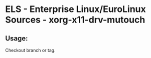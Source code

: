 # ELS - Enterprise Linux/EuroLinux Sources - xorg-x11-drv-mutouch 
## Usage:
  Checkout branch or tag.
